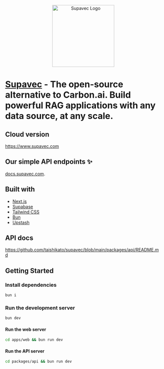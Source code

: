 <p align="center">
  <img src="https://github.com/user-attachments/assets/fc61ed29-e843-4341-be65-52b1f7928201" alt="Supavec Logo" width="200">
</p>

# [Supavec](https://www.supavec.com) - The open-source alternative to Carbon.ai. Build powerful RAG applications with any data source, at any scale.

## Cloud version

https://www.supavec.com

## Our simple API endpoints ✨

[docs.supavec.com](https://docs.supavec.com/).

## Built with

* [Next.js](https://nextjs.org/)
* [Supabase](https://supabase.com/)
* [Tailwind CSS](https://tailwindcss.com/)
* [Bun](https://bun.sh/)
* [Upstash](https://upstash.com/)

## API docs

https://github.com/taishikato/supavec/blob/main/packages/api/README.md


## Getting Started

### Install dependencies

```bash
bun i
```

### Run the development server

```bash
bun dev
```

#### Run the web server

```bash
cd apps/web && bun run dev
```

#### Run the API server

```bash
cd packages/api && bun run dev
```
